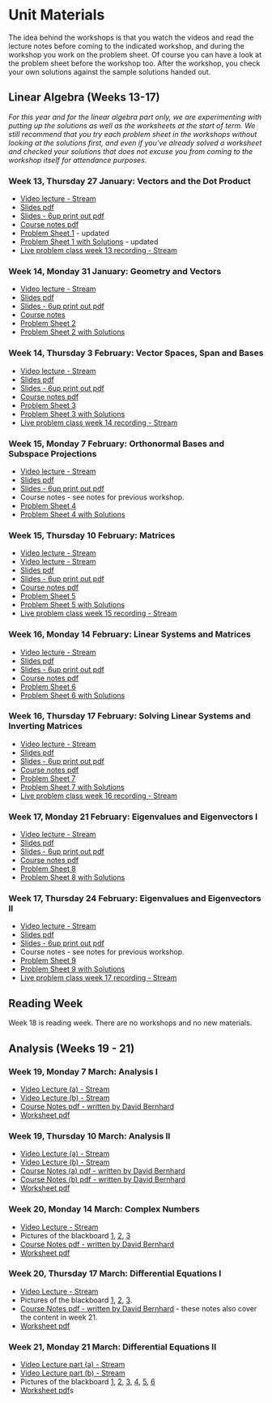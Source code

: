 # Unit Materials

The idea behind the workshops is that you watch the videos and read the lecture notes before coming to the indicated workshop, and during the workshop you work on the problem sheet. Of course you can have a look at the problem sheet before the workshop too. After the workshop, you check your own solutions against the sample solutions handed out.

## Linear Algebra (Weeks 13-17)

_For this year and for the linear algebra part only, we are experimenting with putting up the solutions as well as the worksheets at the start of term. We still recommend that you try each problem sheet in the workshops without looking at the solutions first, and even if you've already solved a worksheet and checked your solutions that does not excuse you from coming to the workshop itself for attendance purposes._

<!---
### Week 13, Monday 24 January: Introduction

  * _coming soon_
--->
  
### Week 13, Thursday 27 January: Vectors and the Dot Product

  * [Video lecture - Stream](https://web.microsoftstream.com/video/7056809a-5e34-40e4-bd79-0a82a140f203)
  * [Slides pdf](https://uob.sharepoint.com/:f:/r/teams/UnitTeams-COMS10013-2021-22-TB-2-A/Class%20Materials/linearalgebra/mathsB_vectors_slides.pdf)
  * [Slides - 6up print out pdf](https://uob.sharepoint.com/:f:/r/teams/UnitTeams-COMS10013-2021-22-TB-2-A/Class%20Materials/linearalgebra/mathsB_vectors_slides_6up.pdf)
  * [Course notes pdf](https://uob.sharepoint.com/:f:/r/teams/UnitTeams-COMS10013-2021-22-TB-2-A/Class%20Materials/linearalgebra/mathsB_vectors_notes.pdf)
  * [Problem Sheet 1](https://uob.sharepoint.com/:f:/r/teams/UnitTeams-COMS10013-2021-22-TB-2-A/Class%20Materials/linearalgebra/mathsB_vectors_probsheet.pdf) - updated
  * [Problem Sheet 1 with Solutions](https://uob.sharepoint.com/:f:/r/teams/UnitTeams-COMS10013-2021-22-TB-2-A/Class%20Materials/linearalgebra/mathsB_vectors_probsheet_ans.pdf) - updated
  * [Live problem class week 13 recording - Stream](https://web.microsoftstream.com/video/e5e1d7c9-01e8-413b-845b-1e06cda594aa)

### Week 14, Monday 31 January: Geometry and Vectors

  * [Video lecture - Stream](https://web.microsoftstream.com/video/d2f9d829-90eb-4fed-a1ca-01097ac8379a)
  * [Slides pdf](https://uob.sharepoint.com/:f:/r/teams/UnitTeams-COMS10013-2021-22-TB-2-A/Class%20Materials/linearalgebra/mathsB_geometry_slides.pdf)
  * [Slides - 6up print out pdf](https://uob.sharepoint.com/:f:/r/teams/UnitTeams-COMS10013-2021-22-TB-2-A/Class%20Materials/linearalgebra/mathsB_geometry_slides_6up.pdf)
  * [Course notes](https://uob.sharepoint.com/:f:/r/teams/UnitTeams-COMS10013-2021-22-TB-2-A/Class%20Materials/linearalgebra/mathsB_geometry_notes.pdf)
  * [Problem Sheet 2](https://uob.sharepoint.com/:f:/r/teams/UnitTeams-COMS10013-2021-22-TB-2-A/Class%20Materials/linearalgebra/mathsB_geometry_probsheet.pdf)
  * [Problem Sheet 2 with Solutions](https://uob.sharepoint.com/:f:/r/teams/UnitTeams-COMS10013-2021-22-TB-2-A/Class%20Materials/linearalgebra/mathsB_geometry_probsheet_ans.pdf)

### Week 14, Thursday 3 February: Vector Spaces, Span and Bases

  * [Video lecture - Stream](https://web.microsoftstream.com/video/8d926032-b718-48e1-bb8c-d98a70dd75d5)
  * [Slides pdf](https://uob.sharepoint.com/:f:/r/teams/UnitTeams-COMS10013-2021-22-TB-2-A/Class%20Materials/linearalgebra/mathsB_vecspaces_lec1_slides.pdf)
  * [Slides - 6up print out pdf](https://uob.sharepoint.com/:f:/r/teams/UnitTeams-COMS10013-2021-22-TB-2-A/Class%20Materials/linearalgebra/mathsB_vecspaces_lec1_slides_6up.pdf)
  * [Course notes pdf](https://uob.sharepoint.com/:f:/r/teams/UnitTeams-COMS10013-2021-22-TB-2-A/Class%20Materials/linearalgebra/mathsB_vecspaces_notes.pdf)
  * [Problem Sheet 3](https://uob.sharepoint.com/:f:/r/teams/UnitTeams-COMS10013-2021-22-TB-2-A/Class%20Materials/linearalgebra/mathsB_vecspaces_probsheet1.pdf)
  * [Problem Sheet 3 with Solutions](https://uob.sharepoint.com/:f:/r/teams/UnitTeams-COMS10013-2021-22-TB-2-A/Class%20Materials/linearalgebra/mathsB_vecspaces_probsheet1_ans.pdf)
  * [Live problem class week 14 recording - Stream](https://web.microsoftstream.com/video/e63f27ce-4acb-4dae-8709-f60bf877c480)

### Week 15, Monday 7 February: Orthonormal Bases and Subspace Projections

  * [Video lecture - Stream](https://web.microsoftstream.com/video/fc3440c2-e4c2-43cb-87be-38054fae176b)
  * [Slides pdf](https://uob.sharepoint.com/:f:/r/teams/UnitTeams-COMS10013-2021-22-TB-2-A/Class%20Materials/linearalgebra/mathsB_vecspaces_lec2_slides.pdf)
  * [Slides - 6up print out pdf](https://uob.sharepoint.com/:f:/r/teams/UnitTeams-COMS10013-2021-22-TB-2-A/Class%20Materials/linearalgebra/mathsB_vecspaces_lec2_slides_6up.pdf)
  * Course notes - see notes for previous workshop.
  * [Problem Sheet 4](https://uob.sharepoint.com/:f:/r/teams/UnitTeams-COMS10013-2021-22-TB-2-A/Class%20Materials/linearalgebra/mathsB_vecspaces_probsheet2.pdf)
  * [Problem Sheet 4 with Solutions](https://uob.sharepoint.com/:f:/r/teams/UnitTeams-COMS10013-2021-22-TB-2-A/Class%20Materials/linearalgebra/mathsB_vecspaces_probsheet2_ans.pdf)

### Week 15, Thursday 10 February: Matrices

  * [Video lecture - Stream](https://web.microsoftstream.com/video/2d091ab9-8c61-41c3-ae52-0d63a0145251)
  * [Video lecture - Stream](https://web.microsoftstream.com/video/2d091ab9-8c61-41c3-ae52-0d63a0145251)
  * [Slides pdf](https://uob.sharepoint.com/:f:/r/teams/UnitTeams-COMS10013-2021-22-TB-2-A/Class%20Materials/linearalgebra/mathsB_mats_lec_slides.pdf)
  * [Slides - 6up print out pdf](https://uob.sharepoint.com/:f:/r/teams/UnitTeams-COMS10013-2021-22-TB-2-A/Class%20Materials/linearalgebra/mathsB_mats_lec_slides_6up.pdf)
  * [Course notes pdf](https://uob.sharepoint.com/:f:/r/teams/UnitTeams-COMS10013-2021-22-TB-2-A/Class%20Materials/linearalgebra/mathsB_mats_notes.pdf)
  * [Problem Sheet 5](https://uob.sharepoint.com/:f:/r/teams/UnitTeams-COMS10013-2021-22-TB-2-A/Class%20Materials/linearalgebra/mathsB_mats_probsheet.pdf)
  * [Problem Sheet 5 with Solutions](https://uob.sharepoint.com/:f:/r/teams/UnitTeams-COMS10013-2021-22-TB-2-A/Class%20Materials/linearalgebra/mathsB_mats_probsheet_ans.pdf)
 * [Live problem class week 15 recording - Stream](https://web.microsoftstream.com/video/e4dad0bc-46cb-4040-b85c-94ae17d20478)
 
### Week 16, Monday 14 February: Linear Systems and Matrices

  * [Video lecture - Stream](https://web.microsoftstream.com/video/70aa5141-7aab-43f9-bec1-3f7e88119606)
  * [Slides pdf](https://uob.sharepoint.com/:f:/r/teams/UnitTeams-COMS10013-2021-22-TB-2-A/Class%20Materials/linearalgebra/mathsB_linsys_lec_slides.pdf)
  * [Slides - 6up print out pdf](https://uob.sharepoint.com/:f:/r/teams/UnitTeams-COMS10013-2021-22-TB-2-A/Class%20Materials/linearalgebra/mathsB_linsys_lec_slides_6up.pdf)
  * [Course notes pdf](https://uob.sharepoint.com/:f:/r/teams/UnitTeams-COMS10013-2021-22-TB-2-A/Class%20Materials/linearalgebra/mathsB_linsys_notes.pdf)
  * [Problem Sheet 6](https://uob.sharepoint.com/:b:/r/teams/UnitTeams-COMS10013-2021-22-TB-2-A/Class%20Materials/linearalgebra/mathsB_linsys_probsheet.pdf)
  * [Problem Sheet 6 with Solutions](https://uob.sharepoint.com/:b:/r/teams/UnitTeams-COMS10013-2021-22-TB-2-A/Class%20Materials/linearalgebra/mathsB_linsys_probsheet_ans.pdf)

### Week 16, Thursday 17 February: Solving Linear Systems and Inverting Matrices

  * [Video lecture - Stream](https://web.microsoftstream.com/video/4a53e611-dc1e-4c11-a8b6-1ec0146f48e3)
  * [Slides pdf](https://uob.sharepoint.com/:f:/r/teams/UnitTeams-COMS10013-2021-22-TB-2-A/Class%20Materials/linearalgebra/mathsB_invm_lec_slides.pdf)
  * [Slides - 6up print out pdf](https://uob.sharepoint.com/:f:/r/teams/UnitTeams-COMS10013-2021-22-TB-2-A/Class%20Materials/linearalgebra/mathsB_invm_lec_slides_6up.pdf)
  * [Course notes pdf](https://uob.sharepoint.com/:f:/r/teams/UnitTeams-COMS10013-2021-22-TB-2-A/Class%20Materials/linearalgebra/mathsB_invm_notes.pdf)
  * [Problem Sheet 7](https://uob.sharepoint.com/:f:/r/teams/UnitTeams-COMS10013-2021-22-TB-2-A/Class%20Materials/linearalgebra/mathsB_invm_probsheet.pdf)
  * [Problem Sheet 7 with Solutions](https://uob.sharepoint.com/:f:/r/teams/UnitTeams-COMS10013-2021-22-TB-2-A/Class%20Materials/linearalgebra/mathsB_invm_probsheet_ans.pdf)
  * [Live problem class week 16 recording - Stream](https://web.microsoftstream.com/video/310a048d-5f43-4e20-b91f-ee9f796dcbc2)

### Week 17, Monday 21 February: Eigenvalues and Eigenvectors I

  * [Video lecture - Stream](https://web.microsoftstream.com/video/9d2710ec-3c75-4d76-9cf1-11100e20e6b7)
  * [Slides pdf](https://uob.sharepoint.com/:f:/r/teams/UnitTeams-COMS10013-2021-22-TB-2-A/Class%20Materials/linearalgebra/mathsB_eig_lec1_slides.pdf)
  * [Slides - 6up print out pdf](https://uob.sharepoint.com/:f:/r/teams/UnitTeams-COMS10013-2021-22-TB-2-A/Class%20Materials/linearalgebra/mathsB_eig_lec1_slides_6up.pdf)
  * [Course notes pdf](https://uob.sharepoint.com/:f:/r/teams/UnitTeams-COMS10013-2021-22-TB-2-A/Class%20Materials/linearalgebra/mathsB_eig_notes.pdf)
  * [Problem Sheet 8](https://uob.sharepoint.com/:f:/r/teams/UnitTeams-COMS10013-2021-22-TB-2-A/Class%20Materials/linearalgebra/mathsB_eig_probsheet_1.pdf)
  * [Problem Sheet 8 with Solutions](https://uob.sharepoint.com/:f:/r/teams/UnitTeams-COMS10013-2021-22-TB-2-A/Class%20Materials/linearalgebra/mathsB_eig_probsheet_1_ans.pdf)

### Week 17, Thursday 24 February: Eigenvalues and Eigenvectors II

  * [Video lecture - Stream](https://web.microsoftstream.com/video/8669c553-bb9e-4a11-9c14-de28adf2d8e2)
  * [Slides pdf](https://uob.sharepoint.com/:f:/r/teams/UnitTeams-COMS10013-2021-22-TB-2-A/Class%20Materials/linearalgebra/mathsB_eig_lec2_slides.pdf)
  * [Slides - 6up print out pdf](https://uob.sharepoint.com/:f:/r/teams/UnitTeams-COMS10013-2021-22-TB-2-A/Class%20Materials/linearalgebra/mathsB_eig_lec2_slides_6up.pdf)
  * Course notes - see notes for previous workshop.
  * [Problem Sheet 9](https://uob.sharepoint.com/:f:/r/teams/UnitTeams-COMS10013-2021-22-TB-2-A/Class%20Materials/linearalgebra/mathsB_eig_probsheet_2.pdf)
  * [Problem Sheet 9 with Solutions](https://uob.sharepoint.com/:f:/r/teams/UnitTeams-COMS10013-2021-22-TB-2-A/Class%20Materials/linearalgebra/mathsB_eig_probsheet_2_ans.pdf)
  * [Live problem class week 17 recording - Stream](https://web.microsoftstream.com/video/4aad87d7-8ed7-49c1-8aa9-c119a1d13707)

## Reading Week

Week 18 is reading week. There are no workshops and no new materials.

## Analysis (Weeks 19 - 21)

### Week 19, Monday 7 March: Analysis I

* [Video Lecture (a) - Stream](https://web.microsoftstream.com/video/4b38d7fb-6794-406d-b98a-433b9b0d8e37)
* [Video Lecture (b) - Stream](https://web.microsoftstream.com/video/d4757347-fdb6-42f6-ad4c-cf7eab7a6985)
* [Course Notes pdf - written by David Bernhard](https://uob-my.sharepoint.com/:b:/g/personal/ul19594_bristol_ac_uk/EfiTbl4ZO5VAg0cPs5UmuXYB0XOnbUL5-LloH6d-EXt8dw?e=IUThvX)
* [Worksheet pdf](https://uob-my.sharepoint.com/:b:/g/personal/ul19594_bristol_ac_uk/EeNOw0iHcc9DmZIksflqFnABf8BMoyaCYV_S7hOzXuQpoQ?e=EuA8c5)

### Week 19, Thursday 10 March: Analysis II

* [Video Lecture (a) - Stream](https://web.microsoftstream.com/video/c9a216ee-2ee2-496c-9819-ccd67172b959)
* [Video Lecture (b) - Stream](https://web.microsoftstream.com/video/68a8a4f9-edcc-411a-b29c-edbec2e54078)
* [Course Notes (a) pdf - written by David Bernhard](https://uob-my.sharepoint.com/:b:/g/personal/ul19594_bristol_ac_uk/Ed3zSPHybzVGk30dAGeLiCQBlff7PLcnKX8BtWGBEZiwlg)
* [Course Notes (b) pdf - written by David Bernhard](https://uob-my.sharepoint.com/:b:/g/personal/ul19594_bristol_ac_uk/EWN3qDpD5DBEndpen_vMHrwBaLB9gXUER76ogTZ6XpcJvA)
* [Worksheet pdf](https://uob-my.sharepoint.com/:b:/g/personal/ul19594_bristol_ac_uk/EUpJBFKpRXlJqiPem2AjK9EBcBmS8agDh6HfGanTYQkvPw)

### Week 20, Monday 14 March: Complex Numbers

* [Video Lecture - Stream](https://web.microsoftstream.com/video/9cf32823-2bbb-4ec9-87af-b9ebaf9157ca)
* Pictures of the blackboard [1](https://uob-my.sharepoint.com/:i:/g/personal/ul19594_bristol_ac_uk/EXWR84rme3NIhz_buAsQ9JEBPR-jQQJluAQunJmmZlkgfA?e=usx4Ev), [2](https://uob-my.sharepoint.com/:i:/g/personal/ul19594_bristol_ac_uk/EYmfZJURpbtBuiVC0D0DiBcBp2YLjf_dRWgqP_LoldfuYA?e=nnks1R), [3](https://uob-my.sharepoint.com/:i:/g/personal/ul19594_bristol_ac_uk/ERggWMX60dFKiXK7-apu5z4BWF9UaMd2YJaN6nP6QMacbA?e=VW4fQr)
* [Course Notes pdf - written by David Bernhard](https://uob-my.sharepoint.com/:b:/g/personal/ul19594_bristol_ac_uk/EZIrvoaa_ORNh8pGvOQlg20BBPpIjrZynYTdh7rGnivK-w?e=FhHzkf)
* [Worksheet pdf](https://uob-my.sharepoint.com/:b:/r/personal/ul19594_bristol_ac_uk/Documents/COMS10013-Analysis/Analysis-3-worksheet.pdf?csf=1&web=1&e=0F1Zl5)

### Week 20, Thursday 17 March: Differential Equations I

* [Video Lecture - Stream](https://web.microsoftstream.com/video/cb212590-9c93-44a3-9c32-fe0bfec689cc)
* Pictures of the blackboard [1](https://uob-my.sharepoint.com/:i:/g/personal/ul19594_bristol_ac_uk/EeJE7DhEu3REicygOE12Q6YBYMMw4ipeNcV07geVbgMbpA?e=GbGOT5), [2](https://uob-my.sharepoint.com/:i:/g/personal/ul19594_bristol_ac_uk/Ec92Td24iw5HlVFxzc37ohgBDXzEKLqgwxewOhh6BqvLdQ?e=vvGi2D), [3](https://uob-my.sharepoint.com/:i:/g/personal/ul19594_bristol_ac_uk/Edfu2_5mroNJs2nbLA95jBABudDbCdpHFTTJ7pGUkVzFkg?e=a9UUbp).
* [Course Notes pdf - written by David Bernhard](https://uob-my.sharepoint.com/:b:/g/personal/ul19594_bristol_ac_uk/Efq15O-A9kBLvsuLVvWhd6YBVIZ7raW4FYHsCwAE1wSgew?e=hhEx8z) - these notes also cover the content in week 21.
* [Worksheet pdf](https://uob-my.sharepoint.com/:b:/g/personal/ul19594_bristol_ac_uk/EXULvvOnAypLrYdYy8BEeccBphaK6lP703OW-yd_hkkAFQ?e=IpFb2h)

### Week 21, Monday 21 March: Differential Equations II

* [Video Lecture part (a) - Stream](https://web.microsoftstream.com/video/09659896-900c-420d-8567-88baa515458f)
* [Video Lecture part (b) - Stream](https://web.microsoftstream.com/video/d266e30d-388d-4a32-9a12-65fcf8da8e40)
* Pictures of the blackboard [1](https://uob-my.sharepoint.com/:i:/g/personal/ul19594_bristol_ac_uk/EfRXdBtN3WJEt-Gn30bjexIBPcmVRzAUt8VMnAVA-eZ0Fw?e=EMnKHd), [2](https://uob-my.sharepoint.com/:i:/g/personal/ul19594_bristol_ac_uk/EdCr4_4n7ORIu-7-etFoYGwBE2KVBLeBqCMcgCKCJIoOZA?e=9Vrufg), [3](https://uob-my.sharepoint.com/:i:/g/personal/ul19594_bristol_ac_uk/EQXasDwGLJRBlu1WG_YiPp8BZT1B29GGmK0_dp_Mso5qMQ?e=dZv4mg), [4](https://uob-my.sharepoint.com/:i:/g/personal/ul19594_bristol_ac_uk/ET2mZaqGh5pHkCj8ccj3whUBPav4yOPHeECqRl8sW5YpZw?e=2LXXmR), [5](https://uob-my.sharepoint.com/:i:/g/personal/ul19594_bristol_ac_uk/EVq-M7uRP29IpgpRzhw45hwBd6lgPP6sb8VDFTu0oJVH5A?e=oSbdA7), [6](https://uob-my.sharepoint.com/:i:/g/personal/ul19594_bristol_ac_uk/EVtwdRQ_9RBPnYfSVBXt61QBx2a6pUyqTTsAg3ziSI_0lw?e=wFVMyJ)
* [Worksheet pdf](https://uob-my.sharepoint.com/:b:/g/personal/ul19594_bristol_ac_uk/EWdlrktqm7xPjKuXk3TYK7gBaQCBS7W6wL_RsVs3cZGlkg?e=M7XgBH)s